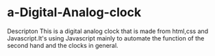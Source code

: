 # a-Digital-Analog-clock

Descripton
This is a digital analog clock that is made from html,css and Javascript.It's using Javascript mainly to automate the function of the second hand and the clocks in general.
